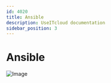 ```yaml
---
id: 4020
title: Ansible
description: UseITcloud documentation
sidebar_position: 3
---
```


# Ansible

![Image](/img_UIC_Setup/image015.png)  